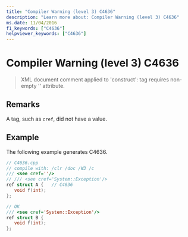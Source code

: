 ```yaml
---
title: "Compiler Warning (level 3) C4636"
description: "Learn more about: Compiler Warning (level 3) C4636"
ms.date: 11/04/2016
f1_keywords: ["C4636"]
helpviewer_keywords: ["C4636"]
---
```

# Compiler Warning (level 3) C4636

> XML document comment applied to 'construct': tag requires non-empty '' attribute.

## Remarks

A tag, such as `cref`, did not have a value.

## Example

The following example generates C4636.

```cpp
// C4636.cpp
// compile with: /clr /doc /W3 /c
/// <see cref=''/>
// /// <see cref='System::Exception'/>
ref struct A {   // C4636
   void f(int);
};

// OK
/// <see cref='System::Exception'/>
ref struct B {
   void f(int);
};
```
